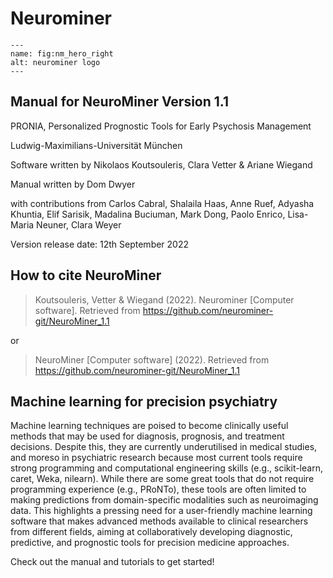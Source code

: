 # Neurominer

```{figure} Images/nm_hero_right.png
---
name: fig:nm_hero_right
alt: neurominer logo
---
```
## Manual for NeuroMiner Version 1.1

PRONIA, Personalized Prognostic Tools for
Early Psychosis Management

Ludwig-Maximilians-Universität München

Software written by Nikolaos Koutsouleris, Clara Vetter & Ariane Wiegand

Manual written by Dom Dwyer

with contributions from
Carlos Cabral, Shalaila Haas, Anne Ruef, Adyasha Khuntia, Elif Sarisik, Madalina Buciuman, Mark Dong, Paolo Enrico, Lisa-Maria Neuner, Clara Weyer

Version release date: 12th September 2022

## How to cite NeuroMiner

> Koutsouleris, Vetter & Wiegand (2022). Neurominer [Computer software]. Retrieved from
>        https://github.com/neurominer-git/NeuroMiner_1.1

or

> NeuroMiner [Computer software] (2022). Retrieved from
>         https://github.com/neurominer-git/NeuroMiner_1.1


## Machine learning for precision psychiatry

Machine learning techniques are poised to become clinically useful
methods that may be used for diagnosis, prognosis, and treatment
decisions. Despite this, they are currently underutilised in medical
studies, and moreso in psychiatric research because most current tools
require strong programming and computational engineering skills (e.g.,
scikit-learn, caret, Weka, nilearn). While there are some great tools
that do not require programming experience (e.g., PRoNTo), these tools
are often limited to making predictions from domain-specific modalities
such as neuroimaging data. This highlights a pressing need for a
user-friendly machine learning software that makes advanced methods
available to clinical researchers from different fields, aiming at
collaboratively developing diagnostic, predictive, and prognostic tools
for precision medicine approaches.

Check out the manual and tutorials to get started!

```{tableofcontents}
```

